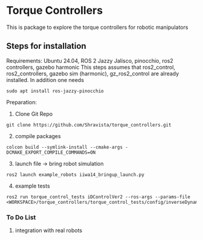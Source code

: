 # Torque Controllers

This is package to explore the torque controllers for robotic manipulators

## Steps for installation
Requirements: Ubuntu 24.04, ROS 2 Jazzy Jalisco, pinocchio, ros2 controllers, gazebo harmonic
This steps assumes that ros2_control, ros2_controllers, gazebo sim (harmonic), gz_ros2_control are already installed. In addition one needs
```
sudo apt install ros-jazzy-pinocchio
```

Preparation:
1. Clone Git Repo
```
git clone https://github.com/Shravista/torque_controllers.git
```
2. compile packages
```
colcon build --symlink-install --cmake-args -DCMAKE_EXPORT_COMPILE_COMMANDS=ON
```
3. launch file -> bring robot simulation
```
ros2 launch example_robots iiwa14_bringup_launch.py
```
4. example tests
```
ros2 run torque_control_tests iDControlVer2 --ros-args --params-file  <WORKSPACE>/torque_controllers/torque_control_tests/config/inverseDynamicsControl.yaml
```
### To Do List
1. integration with real robots
